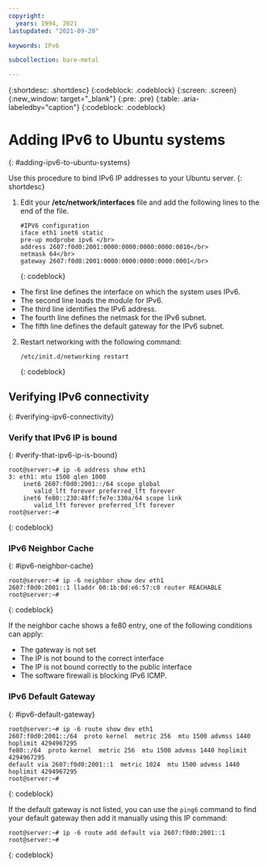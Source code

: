```yaml
---
copyright:
  years: 1994, 2021
lastupdated: "2021-09-20"

keywords: IPv6

subcollection: bare-metal

---
```

{:shortdesc: .shortdesc}
{:codeblock: .codeblock}
{:screen: .screen}
{:new_window: target="_blank"}
{:pre: .pre}
{:table: .aria-labeledby="caption"}
{:codeblock: .codeblock}

# Adding IPv6 to Ubuntu systems
{: #adding-ipv6-to-ubuntu-systems}

Use this procedure to bind IPv6 IP addresses to your Ubuntu server.
{: shortdesc}

1. Edit your **/etc/network/interfaces** file and add the following lines to the end of the file.

   ```
   #IPV6 configuration
   iface eth1 inet6 static
   pre-up modprobe ipv6 </br>
   address 2607:f0d0:2001:0000:0000:0000:0000:0010</br>
   netmask 64</br>
   gateway 2607:f0d0:2001:0000:0000:0000:0000:0001</br>
   ```
   {: codeblock}
   
  * The first line defines the interface on which the system uses IPv6.
  * The second line loads the module for IPv6.
  * The third line identifies the IPv6 address.
  * The fourth line defines the netmask for the IPv6 subnet.
  * The fifth line defines the default gateway for the IPv6 subnet.

2. Restart networking with the following command:

   ```
   /etc/init.d/networking restart
   ```
   {: codeblock}

## Verifying IPv6 connectivity
{: #verifying-ipv6-connectivity}

### Verify that IPv6 IP is bound
{: #verify-that-ipv6-ip-is-bound}

   ```
   root@server:~# ip -6 address show eth1
   3: eth1: mtu 1500 qlen 1000
       inet6 2607:f0d0:2001::/64 scope global
          valid_lft forever preferred_lft forever
       inet6 fe80::230:48ff:fe7e:330a/64 scope link
          valid_lft forever preferred_lft forever
   root@server:~#
   ```
   {: codeblock}

### IPv6 Neighbor Cache
{: #ipv6-neighbor-cache}

   ```
   root@server:~# ip -6 neighbor show dev eth1
   2607:f0d0:2001::1 lladdr 00:1b:0d:e6:57:c0 router REACHABLE
   root@server:~#
   ```
   {: codeblock}

If the neighbor cache shows a fe80 entry, one of the following conditions can apply:
- The gateway is not set
- The IP is not bound to the correct interface
- The IP is not bound correctly to the public interface
- The software firewall is blocking IPv6 ICMP.

### IPv6 Default Gateway
{: #ipv6-default-gateway}

   ```
   root@server:~# ip -6 route show dev eth1
   2607:f0d0:2001::/64  proto kernel  metric 256  mtu 1500 advmss 1440 hoplimit 4294967295
   fe80::/64  proto kernel  metric 256  mtu 1500 advmss 1440 hoplimit 4294967295
   default via 2607:f0d0:2001::1  metric 1024  mtu 1500 advmss 1440 hoplimit 4294967295
   root@server:~#
   ```
   {: codeblock}

If the default gateway is not listed, you can use the `ping6` command to find your default gateway then add it manually using this IP command:

   ```
   root@server:~# ip -6 route add default via 2607:f0d0:2001::1
   root@server:~#
   ```
   {: codeblock}
